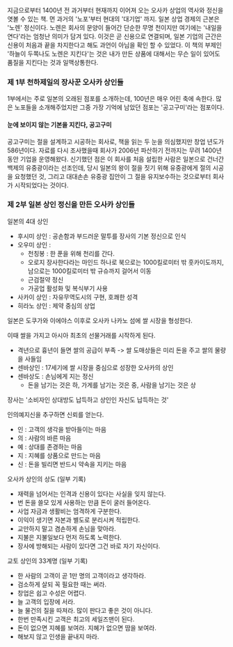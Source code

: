 지금으로부터 1400년 전 과거부터 현재까지 이어져 오는 오사카 상업의 역사와 정신을 엿볼 수 있는 책.
먼 과거의 '노포'부터 현대의 '대기업' 까지. 일본 상업 경제의 근본은 '노렌' 정신이다.
노렌은 회사의 문양이 들어간 단순한 무명 천이지만 여기에는 '내일을 연다'라는 엄청난 의미가 담겨 있다. 이것은 곧 신용으로 연결되며, 일본 기업의 근간은 신용이 처음과 끝을 차지한다고 해도 과언이 아님을 확인 할 수 있었다.
이 책의 부제인 '하늘이 두쪽나도 노렌은 지킨다'는 것은 내가 만든 상품에 대해서는 무슨 일이 있어도 품질을 지킨다는 것과 일맥상통한다.

### 제 1부 천하제일의 장사꾼 오사카 상인들

1부에서는 주로 일본의 오래된 점포를 소개하는데, 100년은 매우 어린 축에 속한다.
많은 노포들을 소개해주었지만 그중 가장 기억에 남았던 점포는 '공고구미'라는 점포이다.

#### 눈에 보이지 않는 기본을 지킨다, 공고구미

공고구미는 절을 설계하고 시공하는 회사로, 책을 읽는 두 눈을 의심했지만 창업 년도가 586년이다. 자료를 다시 조사했을때 회사가 2006년 파산하기 전까지는 무려 1400년동안 기업을 운영해왔다.
신기했던 점은 이 회사를 처음 설립한 사람은 일본으로 건너간 백제의 유중광이라는 선조인데, 당시 일본의 왕이 절을 짓기 위해 유중광에게 절의 시공을 요청했던 것, 그리고 대대손손 유중광 집안이 그 절을 유지보수하는 것으로부터 회사가 시작되었다는 것이다.

### 제 2부 일본 상인 정신을 만든 오사카 상인들

일본의 4대 상인
 - 후시미 상인 : 공손함과 부드러운 말투를 장사의 기본 정신으로 인식
 - 오우미 상인 :
   - 천칭봉 : 한 푼을 위해 천리를 간다.
   - 오로지 장사한다라는 마인드 하나로 북으로는 1000킬로미터 밖 훗카이도까지, 남으로는 1000킬로미터 밖 규슈까지 걸어서 이동
   - 근검절약 정신
   - 가공업 활성화 및 복식부기 사용
 - 사카이 상인 : 자유무역도시의 구현, 호쾌한 성격
 - 히라노 상인 : 제약 중심의 상업

일본은 도쿠가와 이에야스 이후로 오사카 나카노 섬에 쌀 시장을 형성한다.

이때 쌀을 가지고 아시아 최초의 선물거래를 시작하게 된다.
 - 격년으로 흉년이 들면 쌀의 공급이 부족 -> 쌀 도매상들은 미리 돈을 주고 쌀의 물량을 사들임
 - 센바상인 : 17세기에 쌀 시장을 중심으로 성장한 오사카의 상인
 - 센바상도 : 손님에게 지는 정신
   - 돈을 남기는 것은 하, 가게를 남기는 것은 중, 사람을 남기는 것은 상

장사는 '소비자인 상대방도 납득하고 상인인 자신도 납득하는 것'

인의예지신을 추구하면 신뢰를 얻는다.
 - 인 : 고객의 생각을 받아들이는 마음
 - 의 : 사람의 바른 마음
 - 예 : 상대를 존경하는 마음
 - 지 : 지혜를 상품으로 만드는 마음
 - 신 : 돈을 빌리면 반드시 약속을 지키는 마음

오사카 상인의 상도 (일부 기록)
- 재력을 넘어서는 인격과 신용이 있다는 사실을 잊지 않는다.
- 번 돈을 쓸모 있게 사용하는 만큼 돈이 굴러 들어온다.
- 사업 자금과 생활비는 엄격하게 구분한다.
- 이익이 생기면 자본과 별도로 분리시켜 적립한다.
- 교만하지 말고 겸손하게 손님을 맞아라.
- 지불은 지불일보다 먼저 하도록 노력한다.
- 장사에 방해되는 사람이 있다면 그건 바로 자기 자신이다.

교토 상인의 33계명 (일부 기록)
- 한 사람의 고객이 곧 1만 명의 고객이라고 생각하라.
- 검소하게 살되 꼭 필요한 때는 써라.
- 창업은 쉽고 수성은 어렵다.
- 늘 고객의 입장에 서라.
- 늘 물건의 질을 따져라. 많이 판다고 좋은 것이 아니다.
- 한번 만족시킨 고객은 최고의 세일즈맨이 된다.
- 돈이 없으면 지혜를 보여라. 지혜가 없으면 땀을 보여라.
- 해보지 않고 인생을 끝내지 마라. 

